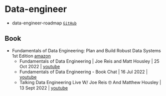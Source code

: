 # Data-engineer

- data-engineer-roadmap [`GitHub`](https://github.com/datastacktv/data-engineer-roadmap)
## Book
- Fundamentals of Data Engineering: Plan and Build Robust Data Systems 1st Edition [amazon](https://www.amazon.com/Fundamentals-Data-Engineering-Robust-Systems/dp/1098108302)
  - Fundamentals of Data Engineering | Joe Reis and Matt Housley | 25 Oct 2022 | [youtube](https://youtu.be/mPSzL8Lurs0)
  - Fundamentals of Data Engineering - Book Chat | 16 Jul 2022 | [youtube](https://www.youtube.com/live/QavWnLY-Zsg?feature=share)
  - Talking Data Engineering Live W/ Joe Reis 🤓 And Matthew Housley | 13 Sept 2022 | [youtube](https://www.youtube.com/live/tlUP39Gfp0U?feature=share)
